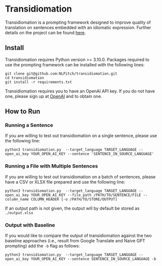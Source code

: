 # Transidiomation
Transidiomation is a prompting framework designed to improve quality of translation on sentences embedded with an idiomatic expression. Further details on the project can be found [here](https://github.com/NLPitch/transidiomation/blob/main/NLPitch_Final_Report.pdf).

## Install
Transidiomation requires Python version >= 3.10.0. Packages required to use the prompting framework can be installed with the following lines:
```
git clone git@github.com:NLPitch/transidiomation.git
cd transidiomation
git install -r requirements.txt
```

Transidiomation requires you to have an OpenAI API key. If you do not have one, please sign up at [OpenAI](https://openai.com/index/openai-api) and to obtain one.

## How to Run
### Running a Sentence
If you are willing to test out transidiomation on a single sentence, please use the following line:
```
python3 transidiomation.py  --target_language TARGET_LANGUAGE --open_ai_key YOUR_OPEN_AI_KEY --sentence 'SENTENCE_IN_SOURCE_LANGUAGE'
```

### Running a File with Multiple Sentences
If you are willing to test out transidiomation on a batch of sentences, please have a CSV or XLSX file prepared and use the following line:
```
python3 transidiomation.py  --target_language TARGET_LANGUAGE --open_ai_key YOUR_OPEN_AI_KEY --file_path /PATH/TO/SENTENCE/FILE --column_name COLUMN_HEADER [-o /PATH/TO/STORE/OUTPUT]
```
If an output path is not given, the output will by default be stored as `./output.xlsx`

### Output with Baseline
If you would like to compare the output of transidiomation against the two baseline approaches (i.e., result from Google Translate and Naive GPT prompting) add the `-b` flag as follows:
```
python3 transidiomation.py  --target_language TARGET_LANGUAGE --open_ai_key YOUR_OPEN_AI_KEY --sentence SENTENCE_IN_SOURCE_LANGUAGE -b
```
